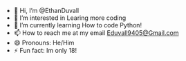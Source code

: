 - 👋 Hi, I’m @EthanDuvall
- 👀 I’m interested in Learing more coding 
- 🌱 I’m currently learning How to code Python! 
- 📫 How to reach me at my email Eduvall9405@Gmail.com
- 😄 Pronouns: He/Him
- ⚡ Fun fact: Im only 18!

<!---
EthanDuvall/EthanDuvall is a ✨ special ✨ repository because its `README.md` (this file) appears on your GitHub profile.
You can click the Preview link to take a look at your changes.
--->
